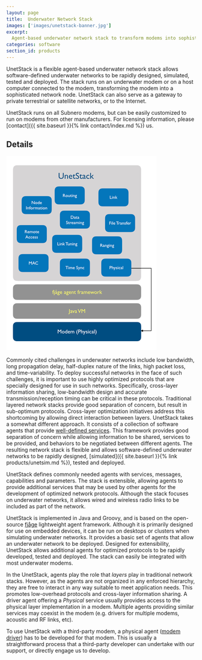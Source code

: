 ```yaml
---
layout: page
title:  Underwater Network Stack
images: ['images/unetstack-banner.jpg']
excerpt:
  Agent-based underwater network stack to transform modems into sophisticated network nodes
categories: software
section_id: products
---
```


UnetStack is a flexible agent-based underwater network stack allows software-defined underwater networks to be rapidly designed, simulated, tested and deployed. The stack runs on an underwater modem or on a host computer connected to the modem, transforming the modem into a sophisticated network node. UnetStack can also serve as a gateway to private terrestrial or satellite networks, or to the Internet.

UnetStack runs on all Subnero modems, but can be easily customized to run on modems from other manufacturers. For licensing information, please [contact]({{ site.baseurl }}{% link contact/index.md %}) us.

## Details

![UnetStack](images/unetstack.png)

Commonly cited challenges in underwater networks include low bandwidth, long propagation delay, half-duplex nature of the links, high packet loss, and time-variability. To deploy successful networks in the face of such challenges, it is important to use highly optimized protocols that are specially designed for use in such networks. Specifically, cross-layer information sharing, low-bandwidth design and accurate transmission/reception timing can be critical in these protocols. Traditional layered network stacks provide good separation of concern, but result in sub-optimum protocols. Cross-layer optimization initiatives address this shortcoming by allowing direct interaction between layers. UnetStack takes a somewhat different approach. It consists of a collection of software agents that provide [well-defined services](https://www.unetstack.net/agent-ref.html). This framework provides good separation of concern while allowing information to be shared, services to be provided, and behaviors to be negotiated between different agents. The resulting network stack is flexible and allows software-defined underwater networks to be rapidly designed, [simulated]({{ site.baseurl }}{% link products/unetsim.md %}), tested and deployed.

UnetStack defines commonly needed agents with services, messages, capabilities and parameters. The stack is extensible, allowing agents to provide additional services that may be used by other agents for the development of optimized network protocols. Although the stack focuses on underwater networks, it allows wired and wireless radio links to be included as part of the network.

UnetStack is implemented in Java and Groovy, and is based on the open-source [fjåge](https://github.com/org-arl/fjage) lightweight agent framework. Although it is primarily designed for use on embedded devices, it can be run on desktops or clusters when simulating underwater networks. It provides a basic set of agents that allow an underwater network to be deployed. Designed for extensibility, UnetStack allows additional agents for optimized protocols to be rapidly developed, tested and deployed. The stack can easily be integrated with most underwater modems.

In the UnetStack, agents play the role that _layers_ play in traditional network stacks. However, as the agents are not organized in any enforced hierarchy, they are free to interact in any way suitable to meet application needs. This promotes low-overhead protocols and cross-layer information sharing. A driver agent offering a _Physical_ service usually provides access to the physical layer implementation in a modem. Multiple agents providing similar services may coexist in the modem (e.g. drivers for multiple modems, acoustic and RF links, etc).

To use UnetStack with a third-party modem, a physical agent ([modem driver](https://www.unetstack.net/modems.html)) has to be developed for that modem. This is usually a straightforward process that a third-party developer can undertake with our support, or directly engage us to develop.
